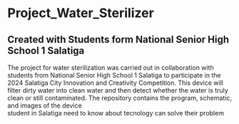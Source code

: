 Project_Water_Sterilizer
==
Created with Students form National Senior High School 1 Salatiga
--
The project for water sterilization was carried out in collaboration with students from National Senior High School 1 Salatiga to participate in the 2024 Salatiga City Innovation and Creativity Competition. This device will filter dirty water into clean water and then detect whether the water is truly clean or still contaminated. The repository contains the program, schematic, and images of the device </br>
student in Salatiga need to know about tecnology can solve their problem
